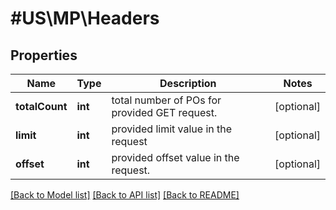 # #US\MP\Headers

## Properties

Name | Type | Description | Notes
------------ | ------------- | ------------- | -------------
**totalCount** | **int** | total number of POs for provided GET request. | [optional]
**limit** | **int** | provided limit value in the request | [optional]
**offset** | **int** | provided offset value in the request. | [optional]


[[Back to Model list]](../) [[Back to API list]](../../Api/US/MP) [[Back to README]](../../README.md)
